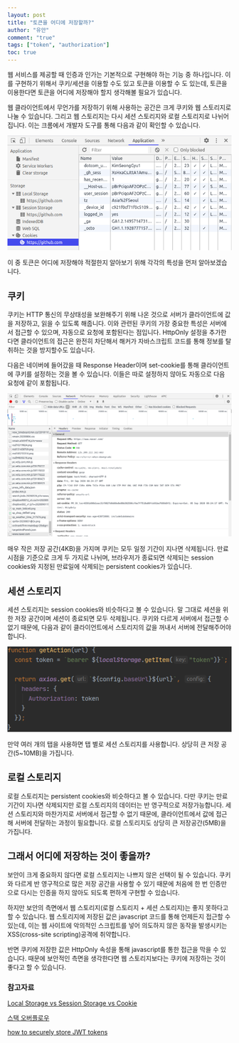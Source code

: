 ```yaml
---
layout: post
title: "토큰을 어디에 저장할까?"
author: "유안"
comment: "true"
tags: ["token", "authorization"]
toc: true
---
```


웹 서비스를 제공할 때 인증과 인가는 기본적으로 구현해야 하는 기능 중 하나입니다. 이를 구현하기 위해서 쿠키/세션을 이용할 수도 있고 토큰을 이용할 수 도 있는데, 토큰을 이용한다면 토큰을 어디에 저장해야 할지 생각해볼 필요가 있습니다.

웹 클라이언트에서 무언가를 저장하기 위해 사용하는 공간은 크게 쿠키와 웹 스토리지로 나눌 수 있습니다. 그리고 웹 스토리지는 다시 세션 스토리지와 로컬 스토리지로 나뉘어 집니다. 이는 크롬에서 개발자 도구를 통해 다음과 같이 확인할 수 있습니다.

![chrome](../images/2020-08-31-where_to_store_token_chrome.png)

이 중 토큰은 어디에 저장해야 적절한지 알아보기 위해 각각의 특성을 먼저 알아보겠습니다.

## 쿠키

쿠키는 HTTP 통신의 무상태성을 보완해주기 위해 나온 것으로 서버가 클라이언트에 값을 저장하고, 읽을 수 있도록 해줍니다. 이와 관련된 쿠키의 가장 중요한 특성은 서버에서 접근할 수 있으며, 자동으로 요청에 포함된다는 점입니다. HttpOnly 설정을 추가한다면 클라이언트의 접근은 완전히 차단해서 해커가 자바스크립트 코드를 통해 정보를 탈취하는 것을 방지할수도 있습니다.

다음은 네이버에 들어갔을 때 Response Header이며 set-cookie를 통해 클라이언트에 쿠키를 설정하는 것을 볼 수 있습니다. 이들은 따로 설정하지 않아도 자동으로 다음 요청에 같이 포함됩니다.

![naver](../images/2020-08-31-where_to_store_token_naver.png)
 
매우 작은 저장 공간(4KB)을 가지며 쿠키는 모두 일정 기간이 지나면 삭제됩니다. 만료 시점을 기준으로 크게 두 가지로 나뉘며, 브라우저가 종료되면 삭제되는 session cookies와 지정된 만료일에 삭제되는 persistent cookies가 있습니다. 

## 세션 스토리지

세션 스토리지는 session cookies와 비슷하다고 볼 수 있습니다. 말 그대로 세션을 위한 저장 공간이며 세션이 종료되면 모두 삭제됩니다. 쿠키와 다르게 서버에서 접근할 수 없기 때문에, 다음과 같이 클라이언트에서 스토리지의 값을 꺼내서 서버에 전달해주어야 합니다.

![javascript](../images/2020-08-31-where_to_store_token_javascript.png)
 
만약 여러 개의 탭을 사용하면 탭 별로 세션 스토리지를 사용합니다. 상당히 큰 저장 공간(5~10MB)을 가집니다. 

## 로컬 스토리지

로컬 스토리지는 persistent cookies와 비슷하다고 볼 수 있습니다. 다만 쿠키는 만료기간이 지나면 삭제되지만 로컬 스토리지의 데이터는 반 영구적으로 저장가능합니다. 세션 스토리지와 마찬가지로 서버에서 접근할 수 없기 때문에, 클라이언트에서 값에 접근해 서버에 전달하는 과정이 필요합니다. 로컬 스토리지도 상당히 큰 저장공간(5MB)을 가집니다.

## 그래서 어디에 저장하는 것이 좋을까?

보안이 크게 중요하지 않다면 로컬 스토리지는 나쁘지 않은 선택이 될 수 있습니다. 쿠키와 다르게 반 영구적으로 많은 저장 공간을 사용할 수 있기 때문에 처음에 한 번 인증만으로 다시는 인증을 하지 않아도 되도록 편하게 구현할 수 있습니다.

하지만 보안의 측면에서 웹 스토리지(로컬 스토리지 + 세션 스토리지)는 좋지 못하다고 할 수 있습니다. 웹 스토리지에 저장된 값은 javascript 코드를 통해 언제든지 접근할 수 있는데, 이는 웹 사이트에 악의적인 스크립트를 넣어 의도하지 않은 동작을 발생시키는 XSS(cross-site scripting)공격에 취약합니다.

반면 쿠키에 저장한 값은 HttpOnly 속성을 통해 javascript를 통한 접근을 막을 수 있습니다. 때문에 보안적인 측면을 생각한다면 웹 스토리지보다는 쿠키에 저장하는 것이 좋다고 할 수 있습니다.

### 참고자료

[Local Storage vs Session Storage vs Cookie](https://medium.com/@krishankantsinghal/local-storage-vs-session-storage-vs-cookie-22655ff75a8)

[스택 오버플로우](https://stackoverflow.com/questions/19867599/what-is-the-difference-between-localstorage-sessionstorage-session-and-cookies)

[how to securely store JWT tokens](https://dev.to/gkoniaris/how-to-securely-store-jwt-tokens-51cf)
